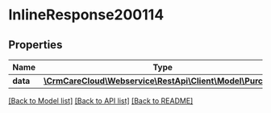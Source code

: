 # InlineResponse200114

## Properties
Name | Type | Description | Notes
------------ | ------------- | ------------- | -------------
**data** | [**\CrmCareCloud\Webservice\RestApi\Client\Model\Purchase**](Purchase.md) |  | [optional] 

[[Back to Model list]](../../README.md#documentation-for-models) [[Back to API list]](../../README.md#documentation-for-api-endpoints) [[Back to README]](../../README.md)

